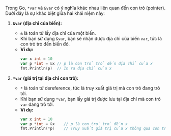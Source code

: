Trong Go, `*var` và `&var` có ý nghĩa khác nhau liên quan đến con trỏ (pointer). Dưới đây là sự khác biệt giữa hai khái niệm này:

1. **`&var` (địa chỉ của biến):**
   - `&` là toán tử lấy địa chỉ của một biến.
   - Khi bạn sử dụng `&var`, bạn sẽ nhận được địa chỉ của biến `var`, tức là con trỏ trỏ đến biến đó.
   - **Ví dụ:**
     ```go
     var x int = 10
     var p *int = &x // p là con trỏ trỏ đến địa chỉ của x
     fmt.Println(p)  // In ra địa chỉ của x
     ```

2. **`*var` (giá trị tại địa chỉ con trỏ):**
   - `*` là toán tử dereference, tức là truy xuất giá trị mà con trỏ đang trỏ tới.
   - Khi bạn sử dụng `*var`, bạn lấy giá trị được lưu tại địa chỉ mà con trỏ `var` đang trỏ tới.
   - **Ví dụ:**
     ```go
     var x int = 10
     var p *int = &x    // p là con trỏ trỏ đến x
     fmt.Println(*p)    // Truy xuất giá trị của x thông qua con trỏ p
     ```
